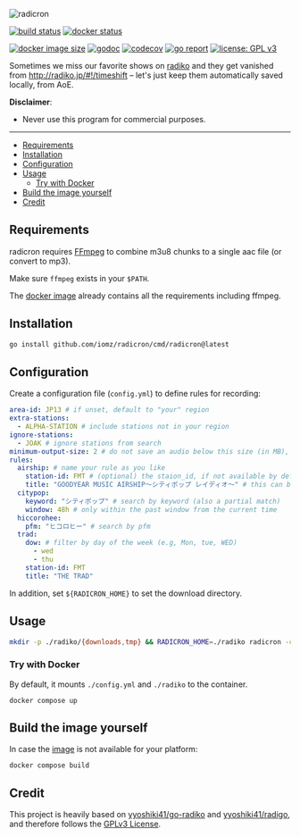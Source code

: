 ![radicron](https://i.imgur.com/yVc93uh.png)

[![build status](https://github.com/iomz/radicron/workflows/build/badge.svg)](https://github.com/iomz/radicron/actions?query=workflow%3Abuild)
[![docker status](https://github.com/iomz/radicron/actions/workflows/docker.yml/badge.svg)](https://github.com/iomz/radicron/actions/workflows/docker.yml)

[![docker image size](https://ghcr-badge.egpl.dev/iomz/radicron/size)](https://github.com/iomz/radicron/pkgs/container/radicron)
[![godoc](https://godoc.org/github.com/iomz/radicron?status.svg)](https://godoc.org/github.com/iomz/radicron)
[![codecov](https://codecov.io/gh/iomz/radicron/branch/main/graph/badge.svg?token=fjhUp7BLPB)](https://codecov.io/gh/iomz/radicron)
[![go report](https://goreportcard.com/badge/github.com/iomz/radicron)](https://goreportcard.com/report/github.com/iomz/radicron)
[![license: GPL v3](https://img.shields.io/badge/license-GPLv3-blue.svg)](https://www.gnu.org/licenses/gpl-3.0)

Sometimes we miss our favorite shows on [radiko](https://radiko.jp/) and they get vanished from http://radiko.jp/#!/timeshift – let's just keep them automatically saved locally, from AoE.

**Disclaimer**:

- Never use this program for commercial purposes.

---

<!-- vim-markdown-toc GFM -->

- [Requirements](#requirements)
- [Installation](#installation)
- [Configuration](#configuration)
- [Usage](#usage)
  - [Try with Docker](#try-with-docker)
- [Build the image yourself](#build-the-image-yourself)
- [Credit](#credit)

<!-- vim-markdown-toc -->

## Requirements

radicron requires [FFmpeg](https://ffmpeg.org/download.html) to combine m3u8 chunks to a single aac file (or convert to mp3).

Make sure `ffmpeg` exists in your `$PATH`.

The [docker image](#try-with-docker) already contains all the requirements including ffmpeg.

## Installation

```bash
go install github.com/iomz/radicron/cmd/radicron@latest
```

## Configuration

Create a configuration file (`config.yml`) to define rules for recording:

```yaml
area-id: JP13 # if unset, default to "your" region
extra-stations:
  - ALPHA-STATION # include stations not in your region
ignore-stations:
  - JOAK # ignore stations from search
minimum-output-size: 2 # do not save an audio below this size (in MB), default is 1 (MB)
rules:
  airship: # name your rule as you like
    station-id: FMT # (optional) the staion_id, if not available by default, automatically add this station to the watch list
    title: "GOODYEAR MUSIC AIRSHIP～シティポップ レイディオ～" # this can be a partial match
  citypop:
    keyword: "シティポップ" # search by keyword (also a partial match)
    window: 48h # only within the past window from the current time
  hiccorohee:
    pfm: "ヒコロヒー" # search by pfm
  trad:
    dow: # filter by day of the week (e.g, Mon, tue, WED)
      - wed
      - thu
    station-id: FMT
    title: "THE TRAD"
```

In addition, set `${RADICRON_HOME}` to set the download directory.

## Usage

```bash
mkdir -p ./radiko/{downloads,tmp} && RADICRON_HOME=./radiko radicron -c config.yml
```

### Try with Docker

By default, it mounts `./config.yml` and `./radiko` to the container.

```console
docker compose up
```

## Build the image yourself

In case the [image](https://github.com/iomz/radicron/pkgs/container/radicron) is not available for your platform:

```console
docker compose build
```

## Credit

This project is heavily based on [yyoshiki41/go-radiko](https://github.com/yyoshiki41/go-radiko) and [yyoshiki41/radigo](https://github.com/yyoshiki41/radigo), and therefore follows the [GPLv3 License](https://github.com/yyoshiki41/radigo/blob/main/LICENSE).
